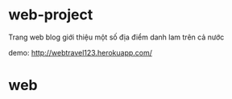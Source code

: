 # web-project
Trang web blog giới thiệu một số địa điểm danh lam trên cả nước

demo: http://webtravel123.herokuapp.com/



# web
